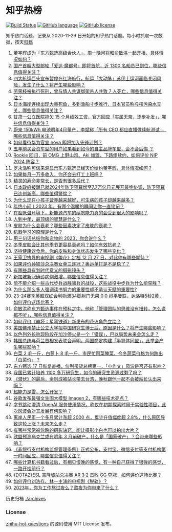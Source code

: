 # 知乎热榜
[![Build Status](https://github.com/ToWeLong/zhihu-hot-questions/workflows/CI/badge.svg)](https://github.com/ToWeLong/zhihu-hot-questions/actions)
[![GitHub language](https://img.shields.io/badge/language-golang-orange.svg)](https://golang.org/)
[![GitHub license](https://img.shields.io/github/license/ToWeLong/zhihu-hot-questions)](https://github.com/ToWeLong/zhihu-hot-questions/blob/main/LICENSE)

知乎热门话题，记录从 2020-11-29 日开始的知乎热门话题。每小时抓取一次数据，按天[归档](./archives)

<!-- BEGIN -->

1. [董宇辉成为「东方甄选高级合伙人」，周一晚间将和俞敏洪一起开播，具体情况如何？](https://www.zhihu.com/question/635348142)
1. [国产首艘大型邮轮「爱达·魔都号」即将首航，近 1300 名船员已到位，哪些信息值得关注？](https://www.zhihu.com/question/635326342)
1. [四大航运巨头宣布暂停在红海航行，航运「大动脉」苏伊士运河面临关闭风险，发生了什么？将产生哪些影响？](https://www.zhihu.com/question/635366309)
1. [劳荣枝被执行死刑，曾与情人共谋绑架杀人共致 7 人死亡，哪些信息值得关注？](https://www.zhihu.com/question/635392007)
1. [日本海岸连续出现大量死鱼，多到渔船寸步难行，日本官员称与核污染水无关，哪些信息值得关注？](https://www.zhihu.com/question/635366311)
1. [甘肃一公立医院拖欠 15 个月绩效工资，官方回应「实属无奈，逐步补发」，哪些信息值得关注？](https://www.zhihu.com/question/635308642)
1. [蔚来 150kWh 电池明年4月量产，李斌称「所有 CEO 都应直播做续航测试」，哪些信息值得关注？](https://www.zhihu.com/question/635322139)
1. [如何看待华为官宣 nova 即将加入先锋计划？](https://www.zhihu.com/question/635369947)
1. [五年前买合资车型的用户如果看到如今的自主品牌车型，会不会后悔 ？](https://www.zhihu.com/question/634962545)
1. [Rookie 回归，前 OMG 上野山鸡、Aki 加盟，下路组续约，如何评价 NIP 2024 阵容？](https://www.zhihu.com/question/634950528)
1. [罗永浩称可信来源显示东方甄选已经天价续约董宇辉，具体情况如何？](https://www.zhihu.com/question/635338323)
1. [如果每月一万多收入，你还会去打工上班吗？](https://www.zhihu.com/question/627916178)
1. [精灵的寿命非常长，是否有很多后代？](https://www.zhihu.com/question/635329124)
1. [日本政府被曝已就2024年防卫预算增至7.7万亿日元展开最终协调，防卫预算已连创新高，哪些值得警惕？](https://www.zhihu.com/question/635324548)
1. [为什么现在小孩子营养越来越好，可生病的孩子却越来越多？](https://www.zhihu.com/question/634961881)
1. [年终小问丨2023 年，有哪个温暖的瞬间让你一直铭记？](https://www.zhihu.com/question/633760929)
1. [在超低温环境下，新能源汽车的续航能力真的会受到很大的影响吗？](https://www.zhihu.com/question/635045768)
1. [人到中年，最顶级的智慧是什么？](https://www.zhihu.com/question/626961912)
1. [皮肤为什么会衰老？哪些因素决定了皮肤的衰老？](https://www.zhihu.com/question/620424533)
1. [机器学习的原理是什么？](https://www.zhihu.com/question/386425879)
1. [用三句话总结你和宠物的 2023，你会说什么？](https://www.zhihu.com/question/632807302)
1. [冬季皮肤会比其他季节更容易衰老吗？如何有效抗老？](https://www.zhihu.com/question/632473978)
1. [坚持健康饮食后，你的皮肤和身体状态发生了哪些变化？](https://www.zhihu.com/question/632668701)
1. [王家卫执导的电视剧《繁花》定档 12 月 27 日，对此你有哪些期待？](https://www.zhihu.com/question/635337012)
1. [如果评价孙颖莎总决赛女单三连冠？奥运单打是不是稳了？](https://www.zhihu.com/question/635336003)
1. [有哪些具有划时代意义的摄影镜头？](https://www.zhihu.com/question/634165022)
1. [新加坡新冠确诊病例激增，哪些信息值得关注？](https://www.zhihu.com/question/635317600)
1. [能不能介绍一些古代步兵战胜骑兵的战役，这些战役中步兵为什么能获胜？](https://www.zhihu.com/question/464404613)
1. [为什么那么多人强调读书努力的重要性却不承认天赋的重要性?](https://www.zhihu.com/question/635233956)
1. [23-24赛季英超双红会利物浦34脚射门无果 0:0 闷平曼联，达洛特5秒2黄，如何评价这场比赛？](https://www.zhihu.com/question/635334647)
1. [俞敏洪称东方甄选事件在预料之中，他称「管理团队的思维没有扭转，怎么说都不听」，哪些信息值得关注？](https://www.zhihu.com/question/635320673)
1. [如何评价《崩坏：星穹铁道》新发布的花火角色立绘？](https://www.zhihu.com/question/634818306)
1. [美国佛州禁止公立大学招中国研究生博士后，原因是什么？将产生哪些影响？](https://www.zhihu.com/question/634690964)
1. [以色列外长称现阶段在加沙停火是一个「错误」，巴以局势未来会怎么走？](https://www.zhihu.com/question/635326632)
1. [韩国总统与荷兰首相发表联合声明，两国商定构建「半导体同盟」，此举会产生哪些影响？](https://www.zhihu.com/question/634742401)
1. [白菜 2 毛一斤，白萝卜 8 毛一斤，市民忙囤菜腌菜，今冬蔬菜价格为何跌出「白菜价」？](https://www.zhihu.com/question/635316405)
1. [东方甄选 17 日恢复直播，位列带货总榜第一，「小作文」风波是否还有影响？](https://www.zhihu.com/question/635308666)
1. [我国已累计培养 1100 多万研究生，如今的研究生资源过剩了吗？](https://www.zhihu.com/question/634504735)
1. [《潜伏》的最后，余则成被站长带去台湾，晚秋跟他一起不会被站长认出来吗？](https://www.zhihu.com/question/382958733)
1. [超能力是雪，怎么开发？](https://www.zhihu.com/question/634850385)
1. [谷歌发布最强文生图大模型 Imagen 2，有哪些技术亮点？](https://www.zhihu.com/question/635127674)
1. [字节跳动澄清 OpenAI 服务使用情况，称仅在初期探索时用于实验性项目，此次风波会对其发展有何影响？](https://www.zhihu.com/question/635318776)
1. [离岸人民币一个多月累计涨超 2000 点，累计升值幅度超 2.8%，什么原因导致这轮上涨？未来怎么走？](https://www.zhihu.com/question/635308643)
1. [有哪些常常被忽略的摄影诀窍，能让摄影小白也可以拍出大片？](https://www.zhihu.com/question/633912016)
1. [欧盟预测乌克兰或在明年 3 月前破产，什么是「国家破产」？会带来哪些影响？](https://www.zhihu.com/question/635315720)
1. [《非银行支付机构监督管理条例》正式公布，支付宝、微信支付等支付机构第一时间回应，哪些信息值得关注？](https://www.zhihu.com/question/635366308)
1. [哪些计算机书籍看过后，有相见恨晚的感觉，有一种自己获得了银弹的感觉，一路开挂前行？](https://www.zhihu.com/question/634211769)
1. [《DOTA2》ESL 吉隆坡站总决赛 AR 3:2 击败 GG 夺冠，如何评价这场比赛？](https://www.zhihu.com/question/635335941)
1. [如何评价刘浩存、林一主演的电视剧《脱轨》？](https://www.zhihu.com/question/634044188)
1. [2023年，你为工作熬过夜么？熬夜为你带来了什么？](https://www.zhihu.com/question/634861864)

<!-- END -->

历史归档 [./archives](./archives)


### License
[zhihu-hot-questions](https://github.com/towelong/zhihu-hot-questions) 的源码使用 MIT License 发布。